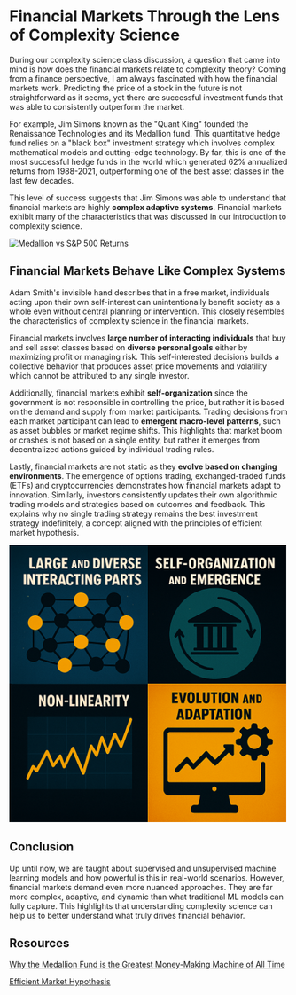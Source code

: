 # Financial Markets Through the Lens of Complexity Science

During our complexity science class discussion, a question that came into mind is how does the financial markets relate to complexity theory? Coming from a 
finance perspective, I am always fascinated with how the financial markets work. Predicting the price of a stock in the future is not straightforward as it seems, 
yet there are successful investment funds that was able to consistently outperform the market.

For example, Jim Simons known as the "Quant King" founded the Renaissance Technologies and its Medallion fund. This quantitative hedge fund relies on a "black box" investment 
strategy which involves complex mathematical models and cutting-edge technology. By far, this is one of the most successful hedge funds in the world 
which generated 62% annualized returns from 1988-2021, outperforming one of the best asset classes in the last few decades.

This level of success suggests that Jim Simons was able to understand that financial markets are highly **complex adaptive systems**. 
Financial markets exhibit many of the characteristics that was discussed in our introduction to complexity science.

<img src="https://ofdollarsanddata.com/wp-content/uploads/2019/11/ret_sp500_medallion_1988_2021.jpeg" alt="Medallion vs S&P 500 Returns" width="500"/>

## Financial Markets Behave Like Complex Systems
Adam Smith's invisible hand describes that in a free market, individuals acting upon their own self-interest can unintentionally benefit society as a whole even without
central planning or intervention. This closely resembles the characteristics of complexity science in the financial markets.

Financial markets involves **large number of interacting individuals** that buy and sell asset classes based on **diverse personal goals** either by maximizing profit or 
managing risk. This self-interested decisions builds a collective behavior that produces asset price movements and volatility which cannot be attributed to any single investor.

Additionally, financial markets exhibit **self-organization** since the government is not responsible in controlling the price, but rather it is based on the demand and supply
from market participants. Trading decisions from each market participant can lead to **emergent macro-level patterns**, such as asset bubbles or market regime shifts. This highlights
that market boom or crashes is not based on a single entity, but rather it emerges from decentralized actions guided by individual trading rules.

Lastly, financial markets are not static as they **evolve based on changing environments**. The emergence of options trading, exchanged-traded funds (ETFs) and cryptocurrencies
demonstrates how financial markets adapt to innovation. Similarly, investors consistently updates their own algorithmic trading models and strategies based on 
outcomes and feedback. This explains why no single trading strategy remains the best investment strategy indefinitely, a concept aligned with the principles of 
efficient market hypothesis.

<img src="characteristics.png" alt="Characteristics of Complexity Science" width="500"/>

## Conclusion
Up until now, we are taught about supervised and unsupervised machine learning models and how powerful is this in real-world scenarios. However, financial markets 
demand even more nuanced approaches. They are far more complex, adaptive, and dynamic than what traditional ML models can fully capture. This highlights that understanding
complexity science can help us to better understand what truly drives financial behavior.

## Resources
[Why the Medallion Fund is the Greatest Money-Making Machine of All Time](https://ofdollarsanddata.com/medallion-fund/)

[Efficient Market Hypothesis](https://www.investopedia.com/terms/e/efficientmarkethypothesis.asp)
